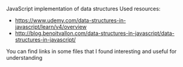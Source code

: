 JavaScript implementation of data structures
Used resources:
 - https://www.udemy.com/data-structures-in-javascript/learn/v4/overview
 - http://blog.benoitvallon.com/data-structures-in-javascript/data-structures-in-javascript/
 
You can find links in some files that I found interesting and useful for understanding